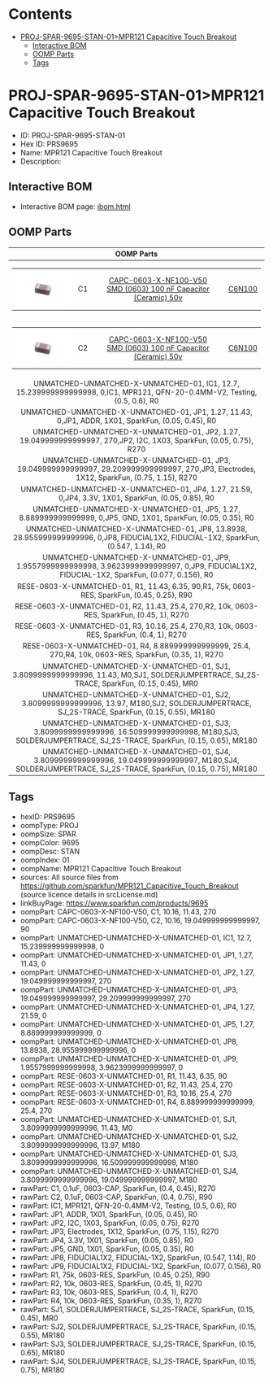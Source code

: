 



Contents
========

* [PROJ-SPAR-9695-STAN-01>MPR121 Capacitive Touch Breakout](#proj-spar-9695-stan-01mpr121-capacitive-touch-breakout)
	* [Interactive BOM](#interactive-bom)
	* [OOMP Parts](#oomp-parts)
	* [Tags](#tags)

# PROJ-SPAR-9695-STAN-01>MPR121 Capacitive Touch Breakout

- ID: PROJ-SPAR-9695-STAN-01
- Hex ID: PRS9695
- Name: MPR121 Capacitive Touch Breakout
- Description: 

## Interactive BOM

- Interactive BOM page: [ibom.html](kicad/bom/ibom.html)

## OOMP Parts
  

|OOMP Parts|
| :---: |
|<table><tr><td>![CAPC-0603-X-NF100-V50](https://raw.githubusercontent.com/oomlout/oomlout_OOMP_parts/main/CAPC-0603-X-NF100-V50/image_140.jpg)</td><td> C1</td><td>[CAPC-0603-X-NF100-V50<br>SMD (0603) 100 nF Capacitor (Ceramic) 50v](https://github.com/oomlout/oomlout_OOMP_parts/tree/main/CAPC-0603-X-NF100-V50/)</td><td>[C6N100](https://github.com/oomlout/oomlout_OOMP_parts/tree/main/CAPC-0603-X-NF100-V50/)</td></tr></table>|
|<table><tr><td>![CAPC-0603-X-NF100-V50](https://raw.githubusercontent.com/oomlout/oomlout_OOMP_parts/main/CAPC-0603-X-NF100-V50/image_140.jpg)</td><td> C2</td><td>[CAPC-0603-X-NF100-V50<br>SMD (0603) 100 nF Capacitor (Ceramic) 50v](https://github.com/oomlout/oomlout_OOMP_parts/tree/main/CAPC-0603-X-NF100-V50/)</td><td>[C6N100](https://github.com/oomlout/oomlout_OOMP_parts/tree/main/CAPC-0603-X-NF100-V50/)</td></tr></table>|
|UNMATCHED-UNMATCHED-X-UNMATCHED-01, IC1, 12.7, 15.239999999999998, 0,IC1, MPR121, QFN-20-0.4MM-V2, Testing, (0.5, 0.6), R0|
|UNMATCHED-UNMATCHED-X-UNMATCHED-01, JP1, 1.27, 11.43, 0,JP1, ADDR, 1X01, SparkFun, (0.05, 0.45), R0|
|UNMATCHED-UNMATCHED-X-UNMATCHED-01, JP2, 1.27, 19.049999999999997, 270,JP2, I2C, 1X03, SparkFun, (0.05, 0.75), R270|
|UNMATCHED-UNMATCHED-X-UNMATCHED-01, JP3, 19.049999999999997, 29.209999999999997, 270,JP3, Electrodes, 1X12, SparkFun, (0.75, 1.15), R270|
|UNMATCHED-UNMATCHED-X-UNMATCHED-01, JP4, 1.27, 21.59, 0,JP4, 3.3V, 1X01, SparkFun, (0.05, 0.85), R0|
|UNMATCHED-UNMATCHED-X-UNMATCHED-01, JP5, 1.27, 8.889999999999999, 0,JP5, GND, 1X01, SparkFun, (0.05, 0.35), R0|
|UNMATCHED-UNMATCHED-X-UNMATCHED-01, JP8, 13.8938, 28.955999999999996, 0,JP8, FIDUCIAL1X2, FIDUCIAL-1X2, SparkFun, (0.547, 1.14), R0|
|UNMATCHED-UNMATCHED-X-UNMATCHED-01, JP9, 1.9557999999999998, 3.9623999999999997, 0,JP9, FIDUCIAL1X2, FIDUCIAL-1X2, SparkFun, (0.077, 0.156), R0|
|RESE-0603-X-UNMATCHED-01, R1, 11.43, 6.35, 90,R1, 75k, 0603-RES, SparkFun, (0.45, 0.25), R90|
|RESE-0603-X-UNMATCHED-01, R2, 11.43, 25.4, 270,R2, 10k, 0603-RES, SparkFun, (0.45, 1), R270|
|RESE-0603-X-UNMATCHED-01, R3, 10.16, 25.4, 270,R3, 10k, 0603-RES, SparkFun, (0.4, 1), R270|
|RESE-0603-X-UNMATCHED-01, R4, 8.889999999999999, 25.4, 270,R4, 10k, 0603-RES, SparkFun, (0.35, 1), R270|
|UNMATCHED-UNMATCHED-X-UNMATCHED-01, SJ1, 3.8099999999999996, 11.43, M0,SJ1, SOLDERJUMPERTRACE, SJ_2S-TRACE, SparkFun, (0.15, 0.45), MR0|
|UNMATCHED-UNMATCHED-X-UNMATCHED-01, SJ2, 3.8099999999999996, 13.97, M180,SJ2, SOLDERJUMPERTRACE, SJ_2S-TRACE, SparkFun, (0.15, 0.55), MR180|
|UNMATCHED-UNMATCHED-X-UNMATCHED-01, SJ3, 3.8099999999999996, 16.509999999999998, M180,SJ3, SOLDERJUMPERTRACE, SJ_2S-TRACE, SparkFun, (0.15, 0.65), MR180|
|UNMATCHED-UNMATCHED-X-UNMATCHED-01, SJ4, 3.8099999999999996, 19.049999999999997, M180,SJ4, SOLDERJUMPERTRACE, SJ_2S-TRACE, SparkFun, (0.15, 0.75), MR180|

## Tags

- hexID: PRS9695
- oompType: PROJ
- oompSize: SPAR
- oompColor: 9695
- oompDesc: STAN
- oompIndex: 01
- oompName: MPR121 Capacitive Touch Breakout
- sources: All source files from https://github.com/sparkfun/MPR121_Capacitive_Touch_Breakout (source licence details in srcLicense.md)
- linkBuyPage: https://www.sparkfun.com/products/9695
- oompPart: CAPC-0603-X-NF100-V50, C1, 10.16, 11.43, 270
- oompPart: CAPC-0603-X-NF100-V50, C2, 10.16, 19.049999999999997, 90
- oompPart: UNMATCHED-UNMATCHED-X-UNMATCHED-01, IC1, 12.7, 15.239999999999998, 0
- oompPart: UNMATCHED-UNMATCHED-X-UNMATCHED-01, JP1, 1.27, 11.43, 0
- oompPart: UNMATCHED-UNMATCHED-X-UNMATCHED-01, JP2, 1.27, 19.049999999999997, 270
- oompPart: UNMATCHED-UNMATCHED-X-UNMATCHED-01, JP3, 19.049999999999997, 29.209999999999997, 270
- oompPart: UNMATCHED-UNMATCHED-X-UNMATCHED-01, JP4, 1.27, 21.59, 0
- oompPart: UNMATCHED-UNMATCHED-X-UNMATCHED-01, JP5, 1.27, 8.889999999999999, 0
- oompPart: UNMATCHED-UNMATCHED-X-UNMATCHED-01, JP8, 13.8938, 28.955999999999996, 0
- oompPart: UNMATCHED-UNMATCHED-X-UNMATCHED-01, JP9, 1.9557999999999998, 3.9623999999999997, 0
- oompPart: RESE-0603-X-UNMATCHED-01, R1, 11.43, 6.35, 90
- oompPart: RESE-0603-X-UNMATCHED-01, R2, 11.43, 25.4, 270
- oompPart: RESE-0603-X-UNMATCHED-01, R3, 10.16, 25.4, 270
- oompPart: RESE-0603-X-UNMATCHED-01, R4, 8.889999999999999, 25.4, 270
- oompPart: UNMATCHED-UNMATCHED-X-UNMATCHED-01, SJ1, 3.8099999999999996, 11.43, M0
- oompPart: UNMATCHED-UNMATCHED-X-UNMATCHED-01, SJ2, 3.8099999999999996, 13.97, M180
- oompPart: UNMATCHED-UNMATCHED-X-UNMATCHED-01, SJ3, 3.8099999999999996, 16.509999999999998, M180
- oompPart: UNMATCHED-UNMATCHED-X-UNMATCHED-01, SJ4, 3.8099999999999996, 19.049999999999997, M180
- rawPart: C1, 0.1uF, 0603-CAP, SparkFun, (0.4, 0.45), R270
- rawPart: C2, 0.1uF, 0603-CAP, SparkFun, (0.4, 0.75), R90
- rawPart: IC1, MPR121, QFN-20-0.4MM-V2, Testing, (0.5, 0.6), R0
- rawPart: JP1, ADDR, 1X01, SparkFun, (0.05, 0.45), R0
- rawPart: JP2, I2C, 1X03, SparkFun, (0.05, 0.75), R270
- rawPart: JP3, Electrodes, 1X12, SparkFun, (0.75, 1.15), R270
- rawPart: JP4, 3.3V, 1X01, SparkFun, (0.05, 0.85), R0
- rawPart: JP5, GND, 1X01, SparkFun, (0.05, 0.35), R0
- rawPart: JP8, FIDUCIAL1X2, FIDUCIAL-1X2, SparkFun, (0.547, 1.14), R0
- rawPart: JP9, FIDUCIAL1X2, FIDUCIAL-1X2, SparkFun, (0.077, 0.156), R0
- rawPart: R1, 75k, 0603-RES, SparkFun, (0.45, 0.25), R90
- rawPart: R2, 10k, 0603-RES, SparkFun, (0.45, 1), R270
- rawPart: R3, 10k, 0603-RES, SparkFun, (0.4, 1), R270
- rawPart: R4, 10k, 0603-RES, SparkFun, (0.35, 1), R270
- rawPart: SJ1, SOLDERJUMPERTRACE, SJ_2S-TRACE, SparkFun, (0.15, 0.45), MR0
- rawPart: SJ2, SOLDERJUMPERTRACE, SJ_2S-TRACE, SparkFun, (0.15, 0.55), MR180
- rawPart: SJ3, SOLDERJUMPERTRACE, SJ_2S-TRACE, SparkFun, (0.15, 0.65), MR180
- rawPart: SJ4, SOLDERJUMPERTRACE, SJ_2S-TRACE, SparkFun, (0.15, 0.75), MR180
